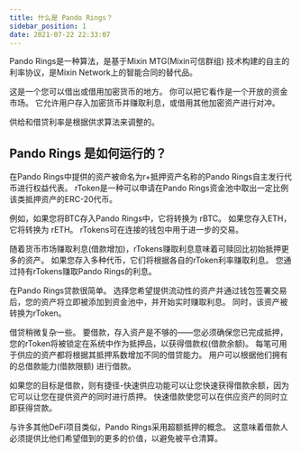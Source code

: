 ```yaml
---
title: 什么是 Pando Rings？
sidebar_position: 1
date: 2021-07-22 22:33:07
---
```


Pando Rings是一种算法，是基于Mixin MTG(Mixin可信群组) 技术构建的自主的利率协议，是Mixin Network上的智能合同的替代品。

这是一个您可以借出或借用加密货币的地方。 你可以把它看作是一个开放的资金市场。 它允许用户存入加密货币并赚取利息，或借用其他加密资产进行对冲。

供给和借贷利率是根据供求算法来调整的。


## Pando Rings 是如何运行的？

在Pando Rings中提供的资产被命名为r+抵押资产名称的Pando Rings自主发行代币进行权益代表。 rToken是一种可以申请在Pando Rings资金池中取出一定比例该类抵押资产的ERC-20代币。

例如，如果您将BTC存入Pando Rings中，它将转换为 rBTC。 如果您存入ETH，它将转换为 rETH。 rTokens可在连接的钱包中用于进一步的交易。

随着货币市场赚取利息(借款增加)，rTokens赚取利息意味着可赎回比初始抵押更多的资产。 如果您存入多种代币，它们将根据各自的rToken利率赚取利息。 您通过持有rTokens赚取Pando Rings的利息。

在Pando Rings贷款很简单。 选择您希望提供流动性的资产并通过钱包签署交易后，您的资产将立即被添加到资金池中，并开始实时赚取利息。 同时，该资产被转换为rToken。

借贷稍微复杂一些。 要借款，存入资产是不够的——您必须确保您已完成抵押，您的rToken将被锁定在系统中作为抵押品，以获得借款权(借款余额)。 每笔可用于供应的资产都将根据其抵押系数增加不同的借贷能力。 用户可以根据他们拥有的总借款能力(借款限额) 进行借款。

如果您的目标是借款，则有捷径-快速供应功能可以让您快速获得借款余额，因为它可以让您在提供资产的同时进行质押。 快速借款使您可以在供应资产的同时立即获得贷款。

与许多其他DeFi项目类似，Pando Rings采用超额抵押的概念。 这意味着借款人必须提供比他们希望借到的更多的价值，以避免被平仓清算。

